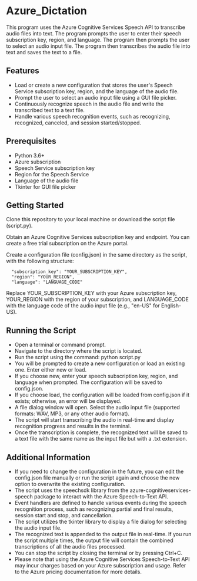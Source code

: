 # Azure_Dictation
This program uses the Azure Cognitive Services Speech API to transcribe audio files into text. The program prompts the user to enter their speech subscription key, region, and language. The program then prompts the user to select an audio input file. The program then transcribes the audio file into text and saves the text to a file.

## Features

- Load or create a new configuration that stores the user's Speech Service subscription key, region, and the language of the audio file.
- Prompt the user to select an audio input file using a GUI file picker.
- Continuously recognize speech in the audio file and write the transcribed text to a text file.
- Handle various speech recognition events, such as recognizing, recognized, canceled, and session started/stopped.

## Prerequisites

- Python 3.6+
- Azure subscription
- Speech Service subscription key
- Region for the Speech Service
- Language of the audio file
- Tkinter for GUI file picker


## Getting Started
Clone this repository to your local machine or download the script file (script.py).

Obtain an Azure Cognitive Services subscription key and endpoint. You can create a free trial subscription on the Azure portal.

Create a configuration file (config.json) in the same directory as the script, with the following structure:


```
  "subscription_key": "YOUR_SUBSCRIPTION_KEY",
  "region": "YOUR_REGION",
  "language": "LANGUAGE_CODE"
```

Replace YOUR_SUBSCRIPTION_KEY with your Azure subscription key, YOUR_REGION with the region of your subscription, and LANGUAGE_CODE with the language code of the audio input file (e.g., "en-US" for English-US).

## Running the Script
- Open a terminal or command prompt.
- Navigate to the directory where the script is located.
- Run the script using the command: python script.py
- You will be prompted to create a new configuration or load an existing one. Enter either new or load.
- If you choose new, enter your speech subscription key, region, and language when prompted. The configuration will be saved to config.json.
- If you choose load, the configuration will be loaded from config.json if it exists; otherwise, an error will be displayed.
- A file dialog window will open. Select the audio input file (supported formats: WAV, MP3, or any other audio format).
- The script will start transcribing the audio in real-time and display recognition progress and results in the terminal.
- Once the transcription is complete, the recognized text will be saved to a text file with the same name as the input file but with a .txt extension.

## Additional Information
- If you need to change the configuration in the future, you can edit the config.json file manually or run the script again and choose the new option to overwrite the existing configuration.
- The script uses the speechsdk library from the azure-cognitiveservices-speech package to interact with the Azure Speech-to-Text API.
- Event handlers are defined to handle various events during the speech recognition process, such as recognizing partial and final results, session start and stop, and cancellation.
- The script utilizes the tkinter library to display a file dialog for selecting the audio input file.
- The recognized text is appended to the output file in real-time. If you run the script multiple times, the output file will contain the combined transcriptions of all the audio files processed.
- You can stop the script by closing the terminal or by pressing Ctrl+C.
- Please note that using the Azure Cognitive Services Speech-to-Text API may incur charges based on your Azure subscription and usage. Refer to the Azure pricing documentation for more details.
